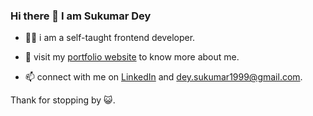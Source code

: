 ### Hi there 👋 I am Sukumar Dey

- 👨‍💻 i am a self-taught frontend developer. 


- 🎯 visit my [portfolio website](https://sukumar-dey.netlify.app) to know more about me.


- 📫 connect with me on [LinkedIn](https://www.linkedin.com/in/sukumar-dey) and dey.sukumar1999@gmail.com.

Thank for stopping by 😺.
<!--
**SukumarDey237/SukumarDey237** is a ✨ _special_ ✨ repository because its `README.md` (this file) appears on your GitHub profile.

Here are some ideas to get you started:

- 🔭 I’m currently working on ...
- 🌱 I’m currently learning ...
- 👯 I’m looking to collaborate on ...
- 🤔 I’m looking for help with ...
- 💬 Ask me about ...
- 📫 How to reach me: ...
- 😄 Pronouns: ...
- ⚡ Fun fact: ...
-->
